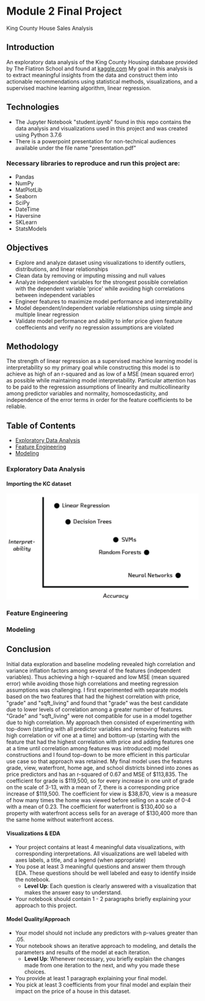 
# Module 2 Final Project

King County House Sales Analysis 


## Introduction

An exploratory data analysis of the King County Housing database provided by The Flatiron School and found at [kaggle.com](https://www.kaggle.com/harlfoxem/housesalesprediction) My goal in this analysis is to extract meaningful insights from the data and construct them into actionable recommendations using statistical methods, visualizations, and a supervised machine learning algorithm, linear regression. 

## Technologies
* The Jupyter Notebook "student.ipynb" found in this repo contains the data analysis and visualizations used in this project and was created using Python 3.7.6
* There is a powerpoint presentation for non-technical audiences available under the file name "presentation.pdf"

### Necessary libraries to reproduce and run this project are:

* Pandas 
* NumPy
* MatPlotLib
* Seaborn
* SciPy
* DateTime
* Haversine
* SKLearn
* StatsModels

## Objectives

* Explore and analyze dataset using visualizations to identify outliers, distributions, and linear relationships
* Clean data by removing or imputing missing and null values
* Analyze independent variables for the strongest possible correlation with the dependent variable 'price' while avoiding high     correlations between independent variables 
* Engineer features to maximize model performance and interpretability
* Model dependent/independent variable relationships using simple and multiple linear regression
* Validate model performance and ability to infer price given feature coeffecients and verify no regression assumptions are       violated

## Methodology

The strength of linear regression as a supervised machine learning model is interpretability so my primary goal while constructing this model is to achieve as high of an r-squared and as low of a MSE (mean squared error) as possible while maintaining model interpretability. Particular attention has to be paid to the regression assumptions of linearity and multicollinearity among predictor variables and normality, homoscedasticity, and independence of the error terms in order for the feature coefficients to be reliable. 

## Table of Contents

* [Exploratory Data Analysis](#EDA)
* [Feature Engineering](#Features)
* [Modeling](#Models)

<a name="EDA"></a>
### Exploratory Data Analysis

#### Importing the KC dataset
![kcinfo](https://github.com/joshblumer/dsc-mod-2-project-v2-1-online-ds-sp-000/blob/master/Model%20Ex..png)






<a name="Features"></a>
### Feature Engineering







<a name="Models"></a>
### Modeling 












## Conclusion

Initial data exploration and baseline modeling revealed high correlation and variance inflation factors among several of the features (independent variables). Thus achieving a high r-squared and low MSE (mean squared error) while avoiding those high correlations and meeting regression assumptions was challenging. I first experimented with separate models based on the two features that had the highest correlation with price, "grade" and "sqft_living" and found that "grade" was the best candidate due to lower levels of correlation among a greater number of features. "Grade" and "sqft_living" were not compatible for use in a model together due to high correlation. My approach then consisted of experimenting with top-down (starting with all predictor variables and removing features with high correlation or vif one at a time) and bottom-up (starting with the feature that had the highest correlation with price and adding features one at a time until correlation among features was introduced) model constructions and I found top-down to be more efficient in this particular use case so that approach was retained. My final model uses the features grade, view, waterfront, home age,  and school districts binned into zones as price predictors and has an r-squared of 0.67 and MSE of $113,835. The coefficient for grade is $119,500, so for every increase in one unit of grade on the scale of 3-13, with a mean of 7, there is a corresponding price increase of $119,500. The coefficient for view is $38,870, view is a measure of how many times the home was viewed before selling on a scale of 0-4 with a mean of 0.23. The coefficient for waterfront is $130,400 so a property with waterfront access sells for an average of $130,400 more than the same home without waterfront access. 






#### Visualizations & EDA

* Your project contains at least 4 meaningful data visualizations, with corresponding interpretations. All visualizations are well labeled with axes labels, a title, and a legend (when appropriate)  
* You pose at least 3 meaningful questions and answer them through EDA.  These questions should be well labeled and easy to identify inside the notebook.
    * **Level Up**: Each question is clearly answered with a visualization that makes the answer easy to understand.   
* Your notebook should contain 1 - 2 paragraphs briefly explaining your approach to this project.

#### Model Quality/Approach

* Your model should not include any predictors with p-values greater than .05.  
* Your notebook shows an iterative approach to modeling, and details the parameters and results of the model at each iteration.  
    * **Level Up**: Whenever necessary, you briefly explain the changes made from one iteration to the next, and why you made these choices.  
* You provide at least 1 paragraph explaining your final model.   
* You pick at least 3 coefficients from your final model and explain their impact on the price of a house in this dataset.   

